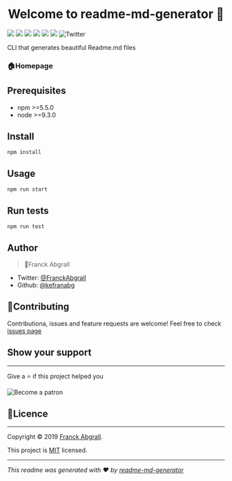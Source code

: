 
<h1 align="center"> Welcome to readme-md-generator 👋</h1>

<img src="https://img.shields.io/badge/version-0.5.0-blue.svg?cacheSeconds=2592000" /> <img src="https://img.shields.io/badge/npm->=5.5.0-blue.svg?cacheSeconds=2592000" /> <img src="https://img.shields.io/badge/node->=9.3.0-blue.svg?cacheSeconds=2592000" /> <img src="https://img.shields.io/badge/documentation-yes-green.svg?cacheSeconds=2592000" /> <img src="https://img.shields.io/badge/Maintained-yes-green.svg?cacheSeconds=2592000"/>
<img src="https://img.shields.io/badge/License-MIT-yellow.svg?cachedSeconds=2592000" />
![Twitter](https://img.shields.io/twitter/follow/FranckAbgrall?style=social)

CLI that generates beautiful Readme.md files
### 🏠**Homepage**

## **Prerequisites**

* npm >=5.5.0
* node >=9.3.0

## **Install**
```
npm install
```

## **Usage**
```
npm run start
```

## **Run tests**
```
npm run test
```

## **Author**

> 👤Franck Abgrall
* Twitter: [@FranckAbgrall](http://twitter.com)
* Github: [@kefranabg](http://twitter.com)
## **🤝Contributing**
Contributiona, issues and feature requests are welcome!
Feel free to check [issues page](https://google.com)

## **Show your support**
---
Give a ⭐ if this project helped you

![Become a patron](https://kristinhenry.github.io/imgs/become_a_patron_button.png) 

## **📝Licence**
---
Copyright ©️ 2019 [Franck Abgrall]().

This project is [MIT]() licensed.

 ---
*This readme was generated with ❤️ by [readme-md-generator]()*

